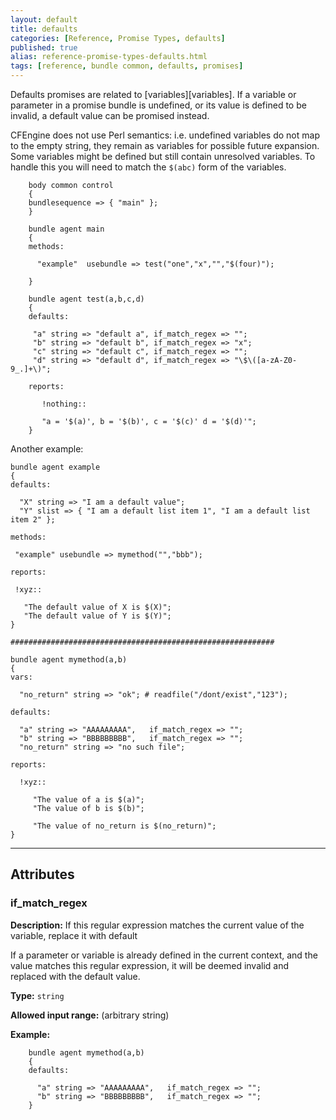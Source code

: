 ```yaml
---
layout: default
title: defaults
categories: [Reference, Promise Types, defaults]
published: true
alias: reference-promise-types-defaults.html
tags: [reference, bundle common, defaults, promises]
---
```


Defaults promises are related to 
[variables][variables]. If a variable or 
parameter in a promise bundle is undefined, or its value is defined to be 
invalid, a default value can be promised instead.

CFEngine does not use Perl semantics: i.e. undefined variables do not map to 
the empty string, they remain as variables for possible future expansion. Some 
variables might be defined but still contain unresolved variables. To handle 
this you will need to match the `$(abc)` form of the variables.

```cf3
    body common control
    {
    bundlesequence => { "main" };
    }

    bundle agent main
    {
    methods:

      "example"  usebundle => test("one","x","","$(four)");

    }

    bundle agent test(a,b,c,d)
    {
    defaults:

     "a" string => "default a", if_match_regex => "";
     "b" string => "default b", if_match_regex => "x";
     "c" string => "default c", if_match_regex => "";
     "d" string => "default d", if_match_regex => "\$\([a-zA-Z0-9_.]+\)";

    reports:

       !nothing::

       "a = '$(a)', b = '$(b)', c = '$(c)' d = '$(d)'";
    }
```

Another example:

```cf3
bundle agent example
{
defaults:

  "X" string => "I am a default value";
  "Y" slist => { "I am a default list item 1", "I am a default list item 2" };

methods:

 "example" usebundle => mymethod("","bbb");

reports:

 !xyz::

   "The default value of X is $(X)";
   "The default value of Y is $(Y)";
}

###########################################################

bundle agent mymethod(a,b)
{
vars:

  "no_return" string => "ok"; # readfile("/dont/exist","123");

defaults:

  "a" string => "AAAAAAAAA",   if_match_regex => "";
  "b" string => "BBBBBBBBB",   if_match_regex => "";
  "no_return" string => "no such file";

reports:

  !xyz::

     "The value of a is $(a)";
     "The value of b is $(b)";

     "The value of no_return is $(no_return)";
}
```

***

## Attributes

### if_match_regex

**Description:** If this regular expression matches the current value of
the variable, replace it with default

If a parameter or variable is already defined in the current context, and the 
value matches this regular expression, it will be deemed invalid and replaced 
with the default value.

**Type:** `string`

**Allowed input range:** (arbitrary string)

**Example:**  

```cf3
    bundle agent mymethod(a,b)
    {
    defaults:

      "a" string => "AAAAAAAAA",   if_match_regex => "";
      "b" string => "BBBBBBBBB",   if_match_regex => "";
    }
```
